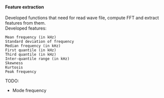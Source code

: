 #### Feature extraction
Developed functions that need for read wave file, compute FFT and extract
 features from them.
 <br/>
 Developed features:
 ```
Mean frequency (in kHz)
Standard deviation of frequency
Median frequency (in kHz)
First quantile (in kHz)
Third quantile (in kHz)
Inter-quantile range (in kHz)
Skewness
Kurtosis
Peak frequency
```

TODO:
    <ul>
    <li> Mode frequency</li>
    </ul>
